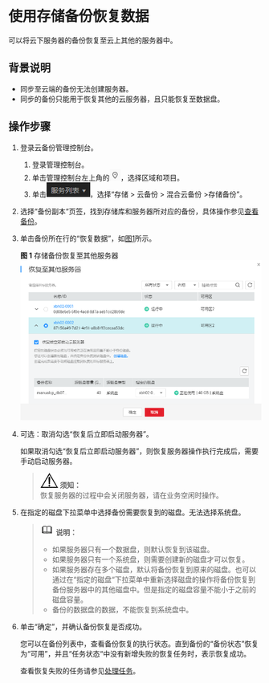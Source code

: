 # 使用存储备份恢复数据<a name="cbr_03_0103"></a>

可以将云下服务器的备份恢复至云上其他的服务器中。

## 背景说明<a name="zh-cn_topic_0160754601_section3894151612319"></a>

-   同步至云端的备份无法创建服务器。
-   同步的备份只能用于恢复其他的云服务器，且只能恢复至数据盘。

## 操作步骤<a name="zh-cn_topic_0160754601_section15631113213331"></a>

1.  登录云备份管理控制台。
    1.  登录管理控制台。
    2.  单击管理控制台左上角的![](figures/icon-region.png)，选择区域和项目。
    3.  单击![](figures/icon-list.png)，选择“存储 \> 云备份 \> 混合云备份 \>存储备份”。

2.  选择“备份副本“页签，找到存储库和服务器所对应的备份，具体操作参见[查看备份](https://support.huaweicloud.com/usermanual-cbr/cbr_03_0013.html)。
3.  单击备份所在行的“恢复数据”，如[图1](#zh-cn_topic_0160754601_fig65211231152210)所示。

    **图 1**  存储备份恢复至其他服务器<a name="zh-cn_topic_0160754601_fig65211231152210"></a>  
    ![](figures/存储备份恢复至其他服务器.png "存储备份恢复至其他服务器")

4.  可选：取消勾选“恢复后立即启动服务器”。

    如果取消勾选“恢复后立即启动服务器”，则恢复服务器操作执行完成后，需要手动启动服务器。

    >![](public_sys-resources/icon-notice.gif) **须知：**   
    >恢复服务器的过程中会关闭服务器，请在业务空闲时操作。  

5.  在指定的磁盘下拉菜单中选择备份需要恢复到的磁盘。无法选择系统盘。

    >![](public_sys-resources/icon-note.gif) **说明：**   
    >-   如果服务器只有一个数据盘，则默认恢复到该磁盘。  
    >-   如果服务器只有一个系统盘，则需要创建新的磁盘才可以恢复。  
    >-   如果服务器存在多个磁盘，默认将备份恢复到原来的磁盘。也可以通过在“指定的磁盘“下拉菜单中重新选择磁盘的操作将备份恢复到备份服务器中的其他磁盘中。但是指定的磁盘容量不能小于之前的磁盘容量。  
    >-   备份的数据盘的数据，不能恢复到系统盘中。  

6.  单击“确定”，并确认备份恢复是否成功。

    您可以在备份列表中，查看备份恢复的执行状态。直到备份的“备份状态”恢复为“可用”，并且“任务状态“中没有新增失败的恢复任务时，表示恢复成功。

    查看恢复失败的任务请参见[处理任务](https://support.huaweicloud.com/usermanual-cbr/cbr_03_0035.html)。



